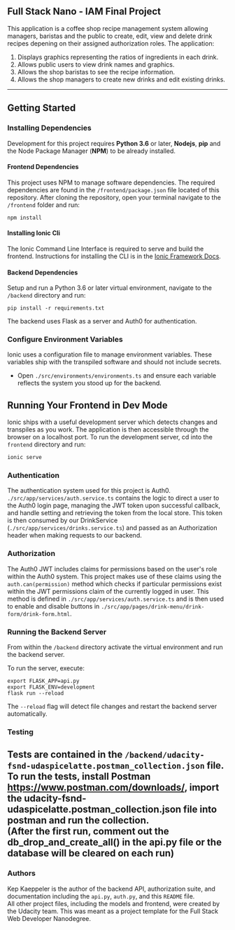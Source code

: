 ## Full Stack Nano - IAM Final Project

This application is a coffee shop recipe management system allowing managers, baristas and the public to create, edit, view and delete drink recipes depening on their assigned authorization roles. The application:

1. Displays graphics representing the ratios of ingredients in each drink.
2. Allows public users to view drink names and graphics.
3. Allows the shop baristas to see the recipe information.
4. Allows the shop managers to create new drinks and edit existing drinks.

---
## Getting Started

### Installing Dependencies

Development for this project requires **Python 3.6** or later, **Nodejs**, **pip** and the Node Package Manager (**NPM**) to be already installed.

#### Frontend Dependencies

This project uses NPM to manage software dependencies. The required dependencies are found in the `/frontend/package.json` file located of this repository. After cloning the repository, open your terminal navigate to the `/frontend` folder and run:

    npm install

#### Installing Ionic Cli

The Ionic Command Line Interface is required to serve and build the frontend. Instructions for installing the CLI is in the [Ionic Framework Docs](https://ionicframework.com/docs/installation/cli).

#### Backend Dependencies

Setup and run a Python 3.6 or later virtual environment, navigate to the `/backend` directory and run:

    pip install -r requirements.txt

The backend uses Flask as a server and Auth0 for authentication.

### Configure Environment Variables

Ionic uses a configuration file to manage environment variables. These variables ship with the transpiled software and should not include secrets.

- Open `./src/environments/environments.ts` and ensure each variable reflects the system you stood up for the backend.

## Running Your Frontend in Dev Mode

Ionic ships with a useful development server which detects changes and transpiles as you work. The application is then accessible through the browser on a localhost port. To run the development server, cd into the `frontend` directory and run:

```bash
ionic serve
```
### Authentication

The authentication system used for this project is Auth0. `./src/app/services/auth.service.ts` contains the logic to direct a user to the Auth0 login page, managing the JWT token upon successful callback, and handle setting and retrieving the token from the local store. This token is then consumed by our DrinkService (`./src/app/services/drinks.service.ts`) and passed as an Authorization header when making requests to our backend.

### Authorization

The Auth0 JWT includes claims for permissions based on the user's role within the Auth0 system. This project makes use of these claims using the `auth.can(permission)` method which checks if particular permissions exist within the JWT permissions claim of the currently logged in user. This method is defined in  `./src/app/services/auth.service.ts` and is then used to enable and disable buttons in `./src/app/pages/drink-menu/drink-form/drink-form.html`.

### Running the Backend Server

From within the `/backend` directory activate the virtual environment and run the backend server.

To run the server, execute:

    export FLASK_APP=api.py
    export FLASK_ENV=development
    flask run --reload

The `--reload` flag will detect file changes and restart the backend server automatically.

### Testing

Tests are contained in the `/backend/udacity-fsnd-udaspicelatte.postman_collection.json` file.  
To run the tests, install Postman https://www.postman.com/downloads/, import the udacity-fsnd-udaspicelatte.postman_collection.json file into postman and run the collection.   
(After the first run, comment out the db_drop_and_create_all() in the api.py file or the database will be cleared on each run)
---
### Authors
Kep Kaeppeler is the author of the backend API,  authorization suite, and documentation including the `api.py`, `auth.py`, and this `README` file.  
All other project files, including the models and frontend, were created by the Udacity team. This was meant as a project template for the Full Stack Web Developer Nanodegree.